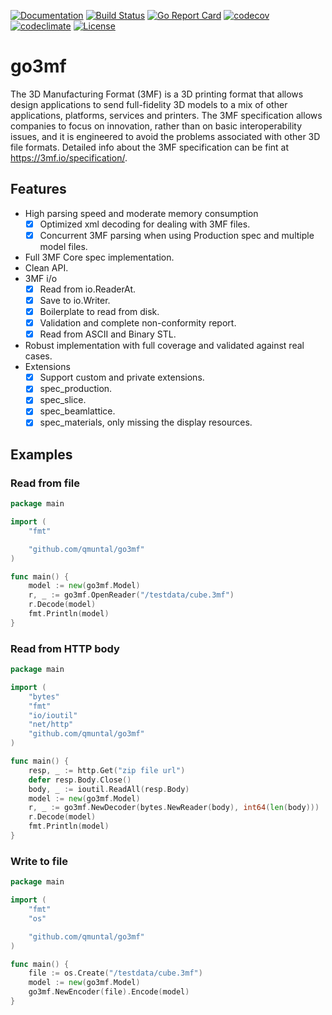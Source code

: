[![Documentation](https://godoc.org/github.com/qmuntal/go3mf?status.svg)](https://godoc.org/github.com/qmuntal/go3mf)
[![Build Status](https://travis-ci.com/qmuntal/go3mf.svg?branch=master)](https://travis-ci.com/qmuntal/go3mf)
[![Go Report Card](https://goreportcard.com/badge/github.com/qmuntal/go3mf)](https://goreportcard.com/report/github.com/qmuntal/go3mf)
[![codecov](https://coveralls.io/repos/github/qmuntal/go3mf/badge.svg)](https://coveralls.io/github/qmuntal/go3mf?branch=master)
[![codeclimate](https://codeclimate.com/github/qmuntal/go3mf/badges/gpa.svg)](https://codeclimate.com/github/qmuntal/go3mf)
[![License](https://img.shields.io/badge/License-BSD%202--Clause-orange.svg)](https://opensource.org/licenses/BSD-2-Clause)

# go3mf

The 3D Manufacturing Format (3MF) is a 3D printing format that allows design applications to send full-fidelity 3D models to a mix of other applications, platforms, services and printers. The 3MF specification allows companies to focus on innovation, rather than on basic interoperability issues, and it is engineered to avoid the problems associated with other 3D file formats. Detailed info about the 3MF specification can be fint at https://3mf.io/specification/.

## Features

* High parsing speed and moderate memory consumption
  * [x] Optimized xml decoding for dealing with 3MF files.
  * [x] Concurrent 3MF parsing when using Production spec and multiple model files.
* Full 3MF Core spec implementation.
* Clean API.
* 3MF i/o
  * [x] Read from io.ReaderAt.
  * [x] Save to io.Writer.
  * [x] Boilerplate to read from disk.
  * [x] Validation and complete non-conformity report.
  * [x] Read from ASCII and Binary STL.
* Robust implementation with full coverage and validated against real cases.
* Extensions
  * [x] Support custom and private extensions.
  * [x] spec_production.
  * [x] spec_slice.
  * [x] spec_beamlattice.
  * [x] spec_materials, only missing the display resources.

## Examples

### Read from file

```go
package main

import (
    "fmt"

    "github.com/qmuntal/go3mf"
)

func main() {
    model := new(go3mf.Model)
    r, _ := go3mf.OpenReader("/testdata/cube.3mf")
    r.Decode(model)
    fmt.Println(model)
}
```

### Read from HTTP body

```go
package main

import (
    "bytes"
    "fmt"
    "io/ioutil"
    "net/http"
    "github.com/qmuntal/go3mf"
)

func main() {
    resp, _ := http.Get("zip file url")
    defer resp.Body.Close()
    body, _ := ioutil.ReadAll(resp.Body)
    model := new(go3mf.Model)
    r, _ := go3mf.NewDecoder(bytes.NewReader(body), int64(len(body)))
    r.Decode(model)
    fmt.Println(model)
}
```

### Write to file

```go
package main

import (
    "fmt"
    "os"

    "github.com/qmuntal/go3mf"
)

func main() {
    file := os.Create("/testdata/cube.3mf")
    model := new(go3mf.Model)
    go3mf.NewEncoder(file).Encode(model)
}
```
